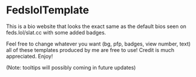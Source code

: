 # FedslolTemplate
This is a bio website that looks the exact same as the default bios seen on feds.lol/slat.cc with some added badges.

Feel free to change whatever you want (bg, pfp, badges, view number, text) all of these templates produced by me are free to use! Credit is much appreciated. Enjoy!

(Note: tooltips will possibly coming in future updates)